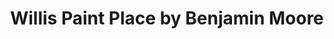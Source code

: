 ---
title: "Willis Paint Place by Benjamin Moore"
url: /roslyn-heights/willis-paint-place-by-benjamin-moore/
shop: paint
---